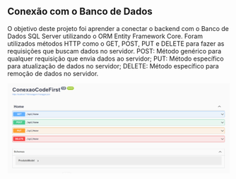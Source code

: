 ## Conexão com o Banco de Dados 

O objetivo deste projeto foi aprender a conectar o backend com o Banco de Dados SQL Server utilizando o ORM Entity Framework Core.
Foram utilizados métodos HTTP como o GET, POST, PUT e DELETE para fazer as requisições que buscam dados no servidor. POST: Método genérico para qualquer requisição que envia dados ao servidor; PUT: Método específico para atualização de dados no servidor; DELETE: Método específico para remoção de dados no servidor.

<img src="./ConexaoCodeFirst/imagens/conexaoCodeFirst.png" alt="Imagem do Projeto">
